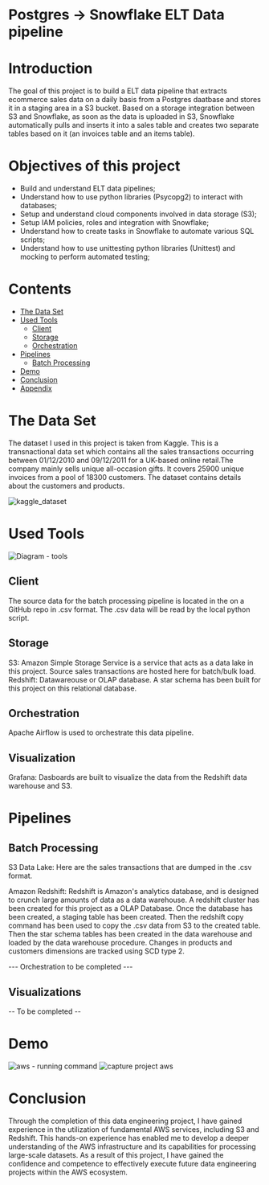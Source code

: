 
# Postgres -> Snowflake ELT Data pipeline

# Introduction
The goal of this project is to build a ELT data pipeline that extracts ecommerce sales data on a daily basis from a Postgres daatbase and stores it in a staging area in a S3 bucket. Based on a storage integration between S3 and Snowflake, as soon as the data is uploaded in S3, Snowflake automatically pulls and inserts it into a sales table and creates two separate tables based on it (an invoices table and an items table).

# Objectives of this project
- Build and understand ELT data pipelines;
- Understand how to use python libraries (Psycopg2) to interact with databases;
- Setup and understand cloud components involved in data storage (S3);
- Setup IAM policies, roles and integration with Snowflake;
- Understand how to create tasks in Snowflake to automate various SQL scripts;
- Understand how to use unittesting python libraries (Unittest) and mocking to perform automated testing;

# Contents

- [The Data Set](#the-data-set)
- [Used Tools](#used-tools)
  - [Client](#client)
  - [Storage](#storage)
  - [Orchestration](#orchestration)
- [Pipelines](#pipelines)
  - [Batch Processing](#batch-processing)
- [Demo](#demo)
- [Conclusion](#conclusion)
- [Appendix](#appendix)


# The Data Set
The dataset I used in this project is taken from Kaggle. This is a transnactional data set which contains all the sales transactions occurring between 01/12/2010 and 09/12/2011 for a UK-based online retail.The company mainly sells unique all-occasion gifts. It covers 25900 unique invoices from a pool of 18300 customers. The dataset contains details about the customers and products.

![kaggle_dataset](https://github.com/mesesanovidiu/snowflake_postgres_elt_pipeline/assets/108272657/7dceee86-89b9-4d38-84b2-de30a18b1a0b)

# Used Tools
![Diagram - tools](https://user-images.githubusercontent.com/108272657/235611932-d72c0476-c39d-4196-8a6b-58e61102d107.svg)


## Client
The source data for the batch processing pipeline is located in the on a GitHub repo in .csv format. The .csv data will be read by the local python script.
## Storage
S3: Amazon Simple Storage Service is a service that acts as a data lake in this project. Source sales transactions are hosted here for batch/bulk load.
Redshift: Datawareouse or OLAP database. A star schema has been built for this project on this relational database.
## Orchestration
Apache Airflow is used to orchestrate this data pipeline.
## Visualization
Grafana: Dasboards are built to visualize the data from the Redshift data warehouse and S3.

# Pipelines
## Batch Processing
S3 Data Lake: Here are the sales transactions that are dumped in the .csv format.

Amazon Redshift: Redshift is Amazon's analytics database, and is designed to crunch large amounts of data as a data warehouse. A redshift cluster has been created for this project as a OLAP Database. Once the database has been created, a staging table has been created. Then the redshift copy command has been used to copy the .csv data from S3 to the created table. Then the star schema tables has been created in the data warehouse and loaded by the data warehouse procedure. Changes in products and customers dimensions are tracked using SCD type 2.

--- Orchestration to be completed ---

## Visualizations
-- To be completed --

# Demo
![aws - running command](https://user-images.githubusercontent.com/108272657/236005081-e09af722-f1c9-4111-b6da-4e4917f137db.PNG)
![capture project aws](https://user-images.githubusercontent.com/108272657/236005110-2193e677-905e-40a3-bb95-9512b6704952.PNG)

# Conclusion
Through the completion of this data engineering project, I have gained experience in the utilization of fundamental AWS services, including S3 and Redshift. This hands-on experience has enabled me to develop a deeper understanding of the AWS infrastructure and its capabilities for processing large-scale datasets. As a result of this project, I have gained the confidence and competence to effectively execute future data engineering projects within the AWS ecosystem.
